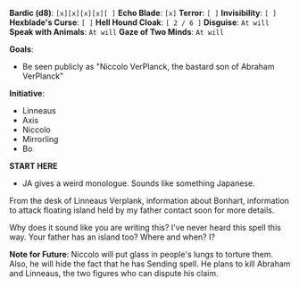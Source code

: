 **Bardic (d8)**: `[x][x][x][x][ ]`
**Echo Blade**: `[x]`
**Terror**: `[ ]`
**Invisibility**: `[ ]`
**Hexblade's Curse**: `[ ]`
**Hell Hound Cloak**: `[ 2 / 6 ]`
**Disguise**: `At will`
**Speak with Animals**: `At will`
**Gaze of Two Minds**: `At will`

**Goals**:
- Be seen publicly as "Niccolo VerPlanck, the bastard son of Abraham VerPlanck"

**Initiative**:
- Linneaus
- Axis
- Niccolo
- Mirrorling
- Bo 

**START HERE**
- JA gives a weird monologue. Sounds like something Japanese.

From the desk of Linneaus Verplank, information about Bonhart, information to attack floating island held by my father contact soon for more details.

Why does it sound like you are writing this? I've never heard this spell this way. Your father has an island too? Where and when? I?

**Note for Future**: Niccolo will put glass in people's lungs to torture them. Also, he will hide the fact that he has Sending spell. He plans to kill Abraham and Linneaus, the two figures who can dispute his claim.